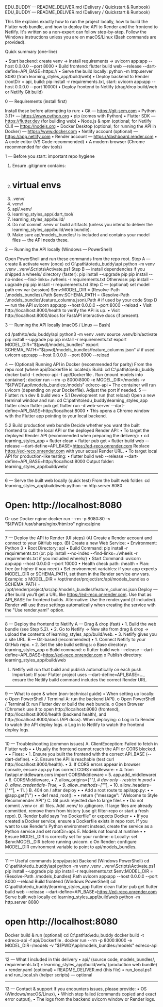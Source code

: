 
EDU_BUDDY — README_DELIVER.md (Delivery / Quickstart & Runbook)
EDU_BUDDY — README_DELIVER.md (Delivery / Quickstart & Runbook)

This file explains exactly how to run the project locally, how to build the Flutter web bundle, and how to deploy the API to Render and the frontend to Netlify.
It's written so a non-expert can follow step-by-step. Follow the Windows instructions unless you are on macOS/Linux (Bash commands are provided).

Quick summary (one-line)

•	Start backend: create venv → install requirements → uvicorn app:app --host 0.0.0.0 --port 8000
•	Build frontend: flutter build web --release --dart-define=API_BASE=https://<your-render-url>
•	Serve the build locally: python -m http.server 8080 (from learning_styles_app/build/web)
•	Deploy backend to Render (rootDir = api, build: pip install -r requirements.txt, start: uvicorn app:app --host 0.0.0.0 --port 10000)
•	Deploy frontend to Netlify (drag/drop build/web or Netlify Git build)

0 — Requirements (install first)

Install these before attempting to run:
•	Git — https://git-scm.com
•	Python 3.11+ — https://www.python.org
•	pip (comes with Python)
•	Flutter SDK — https://flutter.dev (for building web)
•	Node.js & npm (optional; for Netlify CLI) — https://nodejs.org
•	Docker Desktop (optional; for running the API in Docker) — https://www.docker.com
•	Netlify account (optional) — https://app.netlify.com
•	Render account — https://dashboard.render.com
•	A code editor (VS Code recommended)
•	A modern browser (Chrome recommended for dev tools)

1 — Before you start: important repo hygiene

1.	Ensure .gitignore contains:
2.	# virtual envs
3.	.venv/
4.	venv/
5.	api/.venv/
6.	learning_styles_app/.dart_tool/
7.	learning_styles_app/build/
8.	Do not commit  .venv or build artifacts (unless you intend to deliver the learning_styles_app/build/web bundle).
9.	Make sure api/models_bundles/ is included and contains your model files — the API needs these.

2 — Running the API locally (Windows — PowerShell)

Open PowerShell and run these commands from the repo root.
Step A — create & activate venv (once)
cd C:\path\to\edu_buddy\api
python -m venv .venv
.\.venv\Scripts\Activate.ps1
Step B — install dependencies
If you shipped a wheels/ directory (faster):
pip install --upgrade pip
pip install --no-index --find-links=./wheels -r requirements.txt
Otherwise:
pip install --upgrade pip
pip install -r requirements.txt
Step C — (optional) set model path env var (session)
$env:MODEL_DIR = (Resolve-Path .\models_bundles).Path
$env:SCHEMA_PATH = (Resolve-Path .\models_bundles\feature_columns.json).Path  # if used by your code
Step D — run the API
uvicorn app:app --host 0.0.0.0 --port 8000 --reload
•	Visit http://localhost:8000/health to verify the API is up.
•	Visit http://localhost:8000/docs for FastAPI interactive docs (if present).

3 — Running the API locally (macOS / Linux — Bash)

cd /path/to/edu_buddy/api
python3 -m venv .venv
source .venv/bin/activate
pip install --upgrade pip
pip install -r requirements.txt
export MODEL_DIR="$(pwd)/models_bundles"
export SCHEMA_PATH="$(pwd)/models_bundles/feature_columns.json"  # if used
uvicorn app:app --host 0.0.0.0 --port 8000 --reload

4 — (Optional) Running API in Docker (recommended for parity)
From the repo root (where api/Dockerfile is located):
Build:
cd C:\path\to\edu_buddy
docker build -t edreco-api -f api/Dockerfile .
Run (mount models into container):
docker run --rm -p 8000:8000 -e MODEL_DIR=/models -v "${PWD}\api\models_bundles:/models" edreco-api
•	The container will run uvicorn (depending on your Dockerfile). Adjust the port if needed.
5 — Flutter: run dev & build web
•	5.1 Development run (hot reload)
Open a new terminal window and run:
cd C:\path\to\edu_buddy\learning_styles_app
flutter clean
flutter pub get
flutter run -d web-server --dart-define=API_BASE=http://localhost:8000
•	This opens a Chrome window with the Flutter app pointing to your local backend.

5.2 Build production web bundle
Decide whether you want the built frontend to call the local API or the deployed Render API:
•	To target the deployed Render API (recommended when preparing the delivery):
•	cd learning_styles_app
•	flutter clean
•	flutter pub get
•	flutter build web --release --dart-define=API_BASE=https://ed-reco.onrender.com
Replace https://ed-reco.onrender.com with your actual Render URL.
•	To target local API for production-like testing:
•	flutter build web --release --dart-define=API_BASE=http://localhost:8000
Output folder: learning_styles_app/build/web/
________________________________________
6 — Serve the built web locally (quick test)
From the built web folder:
cd learning_styles_app\build\web
python -m http.server 8080
# Open: http://localhost:8080
Or use Docker nginx:
docker run --rm -p 8080:80 -v "${PWD}:/usr/share/nginx/html:ro" nginx:alpine
________________________________________
7 — Deploy the API to Render (UI steps)
(A) Create a Render account and connect to your GitHub repo.
(B) Create a new Web Service:
•	Environment: Python 3
•	Root Directory: api
•	Build Command: pip install -r requirements.txt
(or: pip install --no-index --find-links=./wheels -r requirements.txt if you included wheels/)
•	Start Command: uvicorn app:app --host 0.0.0.0 --port 10000
•	Health check path: /health
•	Plan: free (or higher if you need)
•	Set environment variables: if your app expects MODEL_DIR or SCHEMA_PATH, set them in the Render service env vars. Example:
o	MODEL_DIR = /opt/render/project/src/api/models_bundles
o	SCHEMA_PATH = /opt/render/project/src/api/models_bundles/feature_columns.json
Deploy — after build you’ll get a URL like https://ed-reco.onrender.com. Use that as API_BASE for frontend builds.
Alternative: Use the render.yaml (if included). Render will use those settings automatically when creating the service with the "Use render.yaml" option.
________________________________________
8 — Deploy the frontend to Netlify
A — Drag & drop (fast)
•	1.	Build the web bundle (see Step 5.2).
•	2.	Go to Netlify → New site from drag & drop → upload the contents of learning_styles_app/build/web.
•	3.	Netlify gives you a site URL.
B — Git-based (recommended)
•	1.	Connect Netlify to your GitHub repo.
•	2.	Set the site build settings:
o	Base directory: learning_styles_app
o	Build command:
o	flutter build web --release --dart-define=API_BASE=https://ed-reco.onrender.com
o	Publish directory: learning_styles_app/build/web
1.	Netlify will run that build and publish automatically on each push.
Important: If your Flutter project uses --dart-define=API_BASE=..., ensure the Netlify build command includes the correct Render URL.
________________________________________
9 — What to open & when (non-technical guide)
•	When setting up locally:
o	Open PowerShell / Terminal A: run the backend (API).
o	Open PowerShell / Terminal B: run Flutter dev or build the web bundle.
o	Open Browser (Chrome): use it to open http://localhost:8080 (frontend), http://localhost:8000/health (backend health), and http://localhost:8000/docs (API docs).
When deploying:
o	Log in to Render to watch the API deploy logs.
o	Log in to Netlify to watch the frontend deploy logs.
________________________________________
10 — Troubleshooting (common issues)
A. ClientException: Failed to fetch in Flutter web
•	•	Usually the frontend cannot reach the API or CORS blocked.
•	•	Fixes:
•	1.	Ensure you built the frontend with the correct API_BASE (--dart-define).
•	2.	Ensure the API is reachable (test curl http://localhost:8000/health).
•	3.	If CORS errors appear in browser console, ensure app.py has correct CORS middleware:
•	4.	from fastapi.middleware.cors import CORSMiddleware
•	5.	app.add_middleware(
•	6.	    CORSMiddleware,
•	7.	    allow_origins=["*"],   # dev only - restrict in prod
•	8.	    allow_credentials=True,
•	9.	    allow_methods=["*"],
•	10.	    allow_headers=["*"],
•	11.	)
B. 404 on / after deploy
•	•	Add a root route to api/app.py:
•	•	@app.get("/")
•	•	def read_root():
•	•	    return {"message": "Welcome to Style Recommender API"}
C. Git push rejected due to large files
•	•	Do not commit .venv or .dll files. Add .venv/ to .gitignore. If large files are already committed, remove them from history (use git filter-repo or start a fresh repo).
D. Render build says “no Dockerfile” or expects Docker
•	•	If you created a Docker service, ensure a Dockerfile exists in repo root. If you want to use Render's Python environment instead, create the service as a Python service and set rootDir=api.
E. Models not found at runtime
•	•	Ensure MODEL_DIR is correctly set for your runtime:
o	Locally: set $env:MODEL_DIR before running uvicorn.
o	On Render: configure MODEL_DIR environment variable to point to api/models_bundles.
________________________________________
11 — Useful commands (copy/paste)
Backend (Windows PowerShell)
cd C:\path\to\edu_buddy\api
python -m venv .venv
.\.venv\Scripts\Activate.ps1
pip install --upgrade pip
pip install -r requirements.txt
$env:MODEL_DIR = (Resolve-Path .\models_bundles).Path
uvicorn app:app --host 0.0.0.0 --port 8000 --reload
Build frontend (Windows PowerShell)
cd C:\path\to\edu_buddy\learning_styles_app
flutter clean
flutter pub get
flutter build web --release --dart-define=API_BASE=https://ed-reco.onrender.com
Serve built web locally
cd learning_styles_app\build\web
python -m http.server 8080
# open http://localhost:8080
Docker build & run (optional)
cd C:\path\to\edu_buddy
docker build -t edreco-api -f api/Dockerfile .
docker run --rm -p 8000:8000 -e MODEL_DIR=/models -v "${PWD}\api\models_bundles:/models" edreco-api
________________________________________
12 — What I included in this delivery
•	api/ (source code, models_bundles/, requirements.txt)
•	learning_styles_app/build/web/ (production web bundle) 
•	render.yaml (optional)
•	README_DELIVER.md (this file)
•	run_local.ps1 and run_local.sh (helper scripts) — optional
________________________________________
13 — Contact & support
If you encounters issues, please provide:
•	OS (Windows/macOS/Linux),
•	Which step failed (commands copied and exact error output),
•	The logs from the backend uvicorn window or Render logs.
